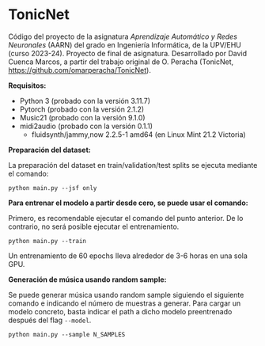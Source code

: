 # TonicNet


Código del proyecto de la asignatura *Aprendizaje Automático y Redes Neuronales* (AARN) del grado en Ingeniería Informática, de la UPV/EHU (curso 2023-24). Proyecto de final de asignatura. 
Desarrollado por David Cuenca Marcos, a partir del trabajo original de O. Peracha (TonicNet, https://github.com/omarperacha/TonicNet).

<b>Requisitos:</b>
- Python 3 (probado con la versión 3.11.7)
- Pytorch (probado con la versión 2.1.2)
- Music21 (probado con la versión 9.1.0)
- midi2audio (probado con la versión 0.1.1)
    - fluidsynth/jammy,now 2.2.5-1 amd64 (en Linux Mint 21.2 Victoria)

<b>Preparación del dataset:</b>

La preparación del dataset en train/validation/test splits se ejecuta mediante el comando:
```
python main.py --jsf only
```

<b>Para entrenar el modelo a partir desde cero, se puede usar el comando:</b>

Primero, es recomendable ejecutar el comando del punto anterior. De lo contrario, no será posible ejecutar el entrenamiento.
```
python main.py --train
```

Un entrenamiento de 60 epochs lleva alrededor de 3-6 horas en una sola GPU.

<b>Generación de música usando random sample: </b>

Se puede generar música usando random sample siguiendo el siguiente comando e indicando el número de muestras a generar.
Para cargar un modelo concreto, basta indicar el path a dicho modelo preentrenado después del flag ```--model```.

```
python main.py --sample N_SAMPLES
```
